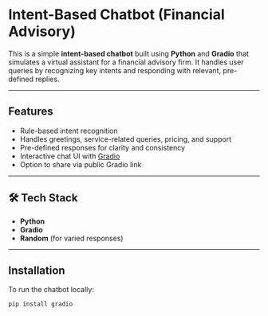#  Intent-Based Chatbot (Financial Advisory)

This is a simple **intent-based chatbot** built using **Python** and **Gradio** that simulates a virtual assistant for a financial advisory firm. It handles user queries by recognizing key intents and responding with relevant, pre-defined replies.

---

##  Features

-  Rule-based intent recognition
-  Handles greetings, service-related queries, pricing, and support
-  Pre-defined responses for clarity and consistency
-  Interactive chat UI with [Gradio](https://www.gradio.app/)
-  Option to share via public Gradio link

---

## 🛠 Tech Stack

- **Python**
- **Gradio**
- **Random** (for varied responses)

---

##  Installation

To run the chatbot locally:

```bash
pip install gradio

